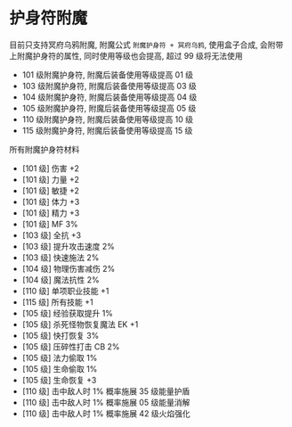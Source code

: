 # 护身符附魔

目前只支持冥府乌鸦附魔, 附魔公式 `附魔护身符 + 冥府乌鸦`, 使用盒子合成, 会附带上附魔护身符的属性, 同时使用等级也会提高, 超过 99 级将无法使用

- 101 级附魔护身符, 附魔后装备使用等级提高 01 级
- 103 级附魔护身符, 附魔后装备使用等级提高 03 级
- 104 级附魔护身符, 附魔后装备使用等级提高 04 级
- 105 级附魔护身符, 附魔后装备使用等级提高 05 级
- 110 级附魔护身符, 附魔后装备使用等级提高 10 级
- 115 级附魔护身符, 附魔后装备使用等级提高 15 级

所有附魔护身符材料

- [101 级] 伤害 +2
- [101 级] 力量 +2
- [101 级] 敏捷 +2
- [101 级] 体力 +3
- [101 级] 精力 +3
- [101 级] MF 3%
- [103 级] 全抗 +3
- [103 级] 提升攻击速度 2%
- [103 级] 快速施法 2%
- [104 级] 物理伤害减伤 2%
- [104 级] 魔法抗性 2%
- [110 级] 单项职业技能 +1
- [115 级] 所有技能 +1
- [105 级] 经验获取提升 1%
- [105 级] 杀死怪物恢复魔法 EK +1
- [105 级] 快打恢复 3%
- [105 级] 压碎性打击 CB 2%
- [105 级] 法力偷取 1%
- [105 级] 生命偷取 1%
- [105 级] 生命恢复 +3
- [110 级] 击中敌人时 1% 概率施展 35 级能量护盾
- [110 级] 击中敌人时 1% 概率施展 05 级能量消解
- [110 级] 击中敌人时 1% 概率施展 42 级火焰强化
